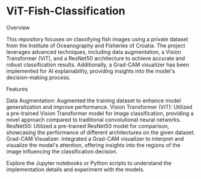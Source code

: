 # ViT-Fish-Classification
Overview

This repository focuses on classifying fish images using a private dataset from the Institute of Oceanography and Fisheries of Croatia. The project leverages advanced techniques, including data augmentation, a Vision Transformer (ViT), and a ResNet50 architecture to achieve accurate and robust classification results. Additionally, a Grad-CAM visualizer has been implemented for AI explainability, providing insights into the model's decision-making process.

Features

Data Augmentation: Augmented the training dataset to enhance model generalization and improve performance.
Vision Transformer (ViT): Utilized a pre-trained Vision Transformer model for image classification, providing a novel approach compared to traditional convolutional neural networks.
ResNet50: Utilized a pre-trained ResNet50 model for comparison, showcasing the performance of different architectures on the given dataset.
Grad-CAM Visualizer: Integrated a Grad-CAM visualizer to interpret and visualize the model's attention, offering insights into the regions of the image influencing the classification decision.

Explore the Jupyter notebooks or Python scripts to understand the implementation details and experiment with the models.


